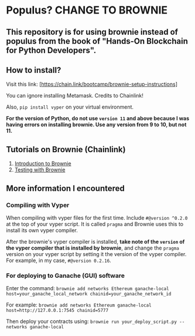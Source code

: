 # Populus? CHANGE TO BROWNIE

## This repository is for using brownie instead of populus from the book of "Hands-On Blockchain for Python Developers".

## How to install?
Visit this link: [https://chain.link/bootcamp/brownie-setup-instructions]

You can ignore installing Metamask. Credits to Chainlink!

Also, `pip install vyper` on your virtual environment.

__For the version of Python, do not use `version 11` and above because I was having errors on installing brownie. Use any version from 9 to 10, but not 11.__

## Tutorials on Brownie (Chainlink)
1. [Introduction to Brownie](https://youtu.be/JrYdDkpOzyQ)
2. [Testing with Brownie](https://youtu.be/uR3VKVQtYhQ)

## More information I encountered

### Compiling with Vyper
When compiling with vyper files for the first time. Include `#@version ^0.2.0` at the top of your vyper script. It is called `pragma` and Brownie uses this to install its own vyper compiler.

After the brownie's vyper compiler is installed, __take note of the `version` of the vyper compiler that is installed by brownie__, and change the `pragma `version on your vyper script by setting it the version of the vyper compiler. For example, in my case, `#@version 0.2.16`.

### For deploying to Ganache (GUI) software
Enter the command: `brownie add networks Ethereum ganache-local host=your_ganache_local_network chainid=your_ganache_network_id`

For example: `brownie add networks Ethereum ganache-local host=http://127.0.0.1:7545 chainid=5777`

Then deploy your contracts using: `brownie run your_deploy_script.py --networks ganache-local`